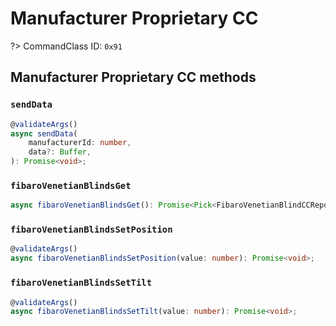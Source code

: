 # Manufacturer Proprietary CC

?> CommandClass ID: `0x91`

## Manufacturer Proprietary CC methods

### `sendData`

```ts
@validateArgs()
async sendData(
	manufacturerId: number,
	data?: Buffer,
): Promise<void>;
```

### `fibaroVenetianBlindsGet`

```ts
async fibaroVenetianBlindsGet(): Promise<Pick<FibaroVenetianBlindCCReport, "position" | "tilt"> | undefined>;
```

### `fibaroVenetianBlindsSetPosition`

```ts
@validateArgs()
async fibaroVenetianBlindsSetPosition(value: number): Promise<void>;
```

### `fibaroVenetianBlindsSetTilt`

```ts
@validateArgs()
async fibaroVenetianBlindsSetTilt(value: number): Promise<void>;
```

